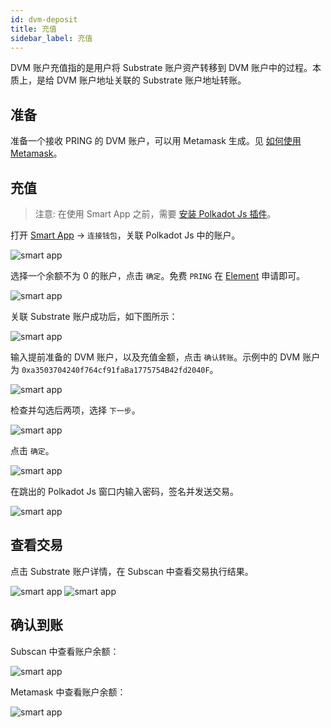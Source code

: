 ```yaml
---
id: dvm-deposit
title: 充值
sidebar_label: 充值
---
```


DVM 账户充值指的是用户将 Substrate 账户资产转移到 DVM 账户中的过程。本质上，是给 DVM 账户地址关联的 Substrate 账户地址转账。

## 准备 

准备一个接收 PRING 的 DVM 账户，可以用 Metamask 生成。见 [如何使用 Metamask](dvm-metamask)。

## 充值

> 注意: 在使用 Smart App 之前，需要 [安装 Polkadot Js 插件](https://polkadot.js.org/extension/)。

打开 [Smart App](https://smart.darwinia.network/) -> `连接钱包`，关联 Polkadot Js 中的账户。

![smart app](assets/dvm/smart-app/deposit/00.png)

选择一个余额不为 0 的账户，点击 `确定`。免费 `PRING` 在 [Element](https://app.element.io/?pk_vid=6961ca0f7c45f8bf16052310122d2437#/room/#darwinia:matrix.org) 申请即可。

![smart app](assets/dvm/smart-app/deposit/06.png)

关联 Substrate 账户成功后，如下图所示：

![smart app](assets/dvm/smart-app/deposit/07.png)

输入提前准备的 DVM 账户，以及充值金额，点击 `确认转账`。示例中的 DVM 账户为 `0xa3503704240f764cf91faBa1775754B42fd2040F`。

![smart app](assets/dvm/smart-app/deposit/01.png)

检查并勾选后两项，选择 `下一步`。   

![smart app](assets/dvm/smart-app/deposit/08.png)

点击 `确定`。

![smart app](assets/dvm/smart-app/deposit/09.png)

在跳出的 Polkadot Js 窗口内输入密码，签名并发送交易。

![smart app](assets/dvm/smart-app/deposit/10.png)

## 查看交易

点击 Substrate 账户详情，在 Subscan 中查看交易执行结果。

![smart app](assets/dvm/smart-app/deposit/02.png)
![smart app](assets/dvm/smart-app/deposit/03.png)

## 确认到账

Subscan 中查看账户余额：

![smart app](assets/dvm/smart-app/deposit/04.png)

Metamask 中查看账户余额：

![smart app](assets/dvm/smart-app/deposit/05.png)